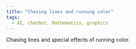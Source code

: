 ```yaml
---
title: "Chasing lines and running color"
tags:
  - AI, chatbot, Mathematics, graphics
---
```


Chasing lines and special effects of running color.

<canvas id="canvas" width="800" height="600"></canvas>
<script>
        function draw3DHexagon() {
            const canvas = document.getElementById("canvas");
            const ctx = canvas.getContext("2d");
            const parts = 30;
            const hexagonPoints = generateHexagonPoints(200);
            let isDragging = false;
            let draggedPoint = null;
            let offset = 0; // Animation offset

            function generateHexagonPoints(radius) {
                const points = [];
                for (let i = 0; i < 6; i++) {
                    const angle = Math.PI / 3 * i;
                    points.push({
                        x: radius * Math.cos(angle),
                        y: radius * Math.sin(angle),
                        z: Math.random() * 200 // Random z-axis
                    });
                }
                return points;
            }

            function calculatePoints(start, end) {
                const points = [];
                for (let i = 0; i <= parts; i++) {
                    const t = i / parts;
                    points.push({
                        x: start.x + t * (end.x - start.x),
                        y: start.y + t * (end.y - start.y),
                        z: start.z + t * (end.z - start.z)
                    });
                }
                return points;
            }

            function drawLines() {
                ctx.clearRect(0, 0, canvas.width, canvas.height);
                for (let i = 0; i < hexagonPoints.length; i++) {
                    const point1 = hexagonPoints[i];
                    const point2 = hexagonPoints[(i + 1) % hexagonPoints.length];
                    
                    const line1Points = calculatePoints({ x: 0, y: 0, z: 0 }, point1);
                    const line2Points = calculatePoints({ x: 0, y: 0, z: 0 }, point2);

                    for (let j = 0; j <= parts; j++) {
                        const startPoint = line1Points[j];
                        const endPoint = line2Points[parts - j];

                        ctx.beginPath();
                        ctx.moveTo(startPoint.x + 400, startPoint.y + 300);
                        ctx.lineTo(endPoint.x + 400, endPoint.y + 300);
                        ctx.strokeStyle = `hsl(${((j + offset) % parts / parts) * 360}, 100%, 50%)`;
                        ctx.stroke();
                    }
                }
            }

            canvas.addEventListener("mousedown", (event) => {
                const { offsetX, offsetY } = event;
                const threshold = 20;
                hexagonPoints.forEach((point, index) => {
                    const distance = Math.hypot(offsetX - (point.x + 400), offsetY - (point.y + 300));
                    if (distance < threshold) {
                        isDragging = true;
                        draggedPoint = index;
                    }
                });
            });

            canvas.addEventListener("mousemove", (event) => {
                if (isDragging && draggedPoint !== null) {
                    hexagonPoints[draggedPoint].x = event.offsetX - 400;
                    hexagonPoints[draggedPoint].y = event.offsetY - 300;
                }
            });

            canvas.addEventListener("mouseup", () => {
                isDragging = false;
                draggedPoint = null;
            });

            function animate() {
                offset++; // Increment offset for animation
                drawLines();
                requestAnimationFrame(animate);
            }

            animate(); // Start animation
        }

        draw3DHexagon();
</script>
